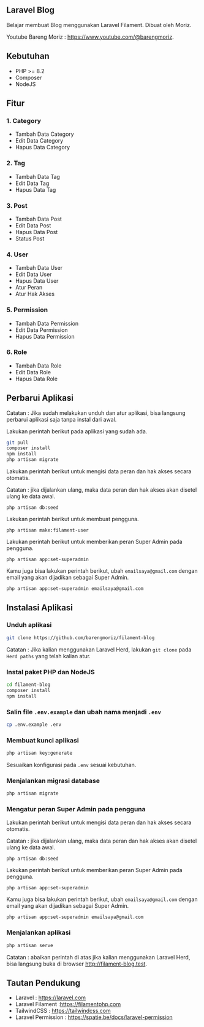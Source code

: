 ## Laravel Blog

Belajar membuat Blog menggunakan Laravel Filament.
Dibuat oleh Moriz.

Youtube Bareng Moriz : https://www.youtube.com/@barengmoriz.

## Kebutuhan

-   PHP >= 8.2
-   Composer
-   NodeJS

## Fitur

### 1. Category

-   Tambah Data Category
-   Edit Data Category
-   Hapus Data Category

### 2. Tag

-   Tambah Data Tag
-   Edit Data Tag
-   Hapus Data Tag

### 3. Post

-   Tambah Data Post
-   Edit Data Post
-   Hapus Data Post
-   Status Post

### 4. User

-   Tambah Data User
-   Edit Data User
-   Hapus Data User
-   Atur Peran
-   Atur Hak Akses

### 5. Permission

-   Tambah Data Permission
-   Edit Data Permission
-   Hapus Data Permission

### 6. Role

-   Tambah Data Role
-   Edit Data Role
-   Hapus Data Role

## Perbarui Aplikasi

Catatan : Jika sudah melakukan unduh dan atur aplikasi, bisa langsung perbarui aplikasi saja tanpa instal dari awal.

Lakukan perintah berikut pada aplikasi yang sudah ada.

```bash
git pull
composer install
npm install
php artisan migrate
```

Lakukan perintah berikut untuk mengisi data peran dan hak akses secara otomatis.

Catatan : jika dijalankan ulang, maka data peran dan hak akses akan disetel ulang ke data awal.

```
php artisan db:seed
```

Lakukan perintah berikut untuk membuat pengguna.

```
php artisan make:filament-user
```

Lakukan perintah berikut untuk memberikan peran Super Admin pada pengguna.

```
php artisan app:set-superadmin
```

Kamu juga bisa lakukan perintah berikut, ubah `emailsaya@gmail.com` dengan email yang akan dijadikan sebagai Super Admin.

```
php artisan app:set-superadmin emailsaya@gmail.com
```

## Instalasi Aplikasi

### Unduh aplikasi

```bash
git clone https://github.com/barengmoriz/filament-blog
```

Catatan : Jika kalian menggunakan Laravel Herd, lakukan `git clone` pada `Herd paths` yang telah kalian atur.

### Instal paket PHP dan NodeJS

```bash
cd filament-blog
composer install
npm install
```

### Salin file `.env.example` dan ubah nama menjadi `.env`

```bash
cp .env.example .env
```

### Membuat kunci aplikasi

```bash
php artisan key:generate
```

Sesuaikan konfigurasi pada `.env` sesuai kebutuhan.

### Menjalankan migrasi database

```bash
php artisan migrate
```

### Mengatur peran Super Admin pada pengguna

Lakukan perintah berikut untuk mengisi data peran dan hak akses secara otomatis.

Catatan : jika dijalankan ulang, maka data peran dan hak akses akan disetel ulang ke data awal.

```
php artisan db:seed
```

Lakukan perintah berikut untuk memberikan peran Super Admin pada pengguna.

```
php artisan app:set-superadmin
```

Kamu juga bisa lakukan perintah berikut, ubah `emailsaya@gmail.com` dengan email yang akan dijadikan sebagai Super Admin.

```
php artisan app:set-superadmin emailsaya@gmail.com
```

### Menjalankan aplikasi

```bash
php artisan serve
```

Catatan : abaikan perintah di atas jika kalian menggunakan Laravel Herd, bisa langsung buka di browser http://filament-blog.test.

## Tautan Pendukung

-   Laravel : https://laravel.com
-   Laravel Filament :https://filamentphp.com
-   TailwindCSS : https://tailwindcss.com
-   Laravel Permission : https://spatie.be/docs/laravel-permission
